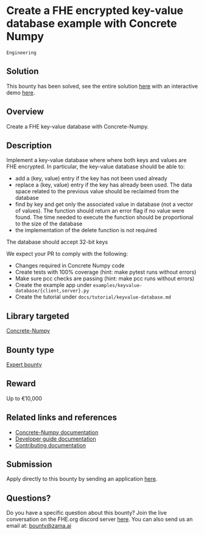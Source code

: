 
# Create a FHE encrypted key-value database example with Concrete Numpy
`Engineering`

## Solution
This bounty has been solved, see the entire solution [here](https://github.com/zama-ai/concrete-numpy/commit/2b897fb4c4662a7df133955619efcd71fd6f13f6) with an interactive demo [here](https://github.com/zama-ai/concrete-numpy/blob/main/docs/tutorial/key_value_database.ipynb).

## Overview
Create a FHE key-value database with Concrete-Numpy.

## Description

Implement a key-value database where where both keys and values are FHE encrypted.
In particular, the key-value database should be able to:
* add a (key, value) entry if the key has not been used already
* replace a (key, value) entry if the key has already been used. The data space related to the previous value should be reclaimed from the database
* find by key and get only the associated value in database (not a vector of values). The function should return an error flag if no value were found. The time needed to execute the function should be proportional to the size of the database
* the implementation of the delete function is not required

The database should accept 32-bit keys

We expect your PR to comply with the following:

* Changes required in Concrete Numpy code
* Create tests with 100% coverage (hint: make pytest runs without errors)
* Make sure pcc checks are passing (hint: make pcc runs without errors)
* Create the example app under `examples/keyvalue-database/{client,server}.py`
* Create the tutorial under `docs/tutorial/keyvalue-database.md`

## Library targeted
[Concrete-Numpy](https://github.com/zama-ai/concrete-numpy)

## Bounty type
[Expert bounty](https://github.com/zama-ai/bounty-program#expert-bounties)

## Reward
Up to €10,000

## Related links and references
- [Concrete-Numpy documentation](https://docs.zama.ai/concrete-numpy)
- [Developer guide documentation](https://docs.zama.ai/concrete-numpy/developer/)
- [Contributing documentation](https://docs.zama.ai/concrete-numpy/developer/contributing)

## Submission
Apply directly to this bounty by sending an application [here](https://zama.ai/bounty-program-application).

## Questions?
Do you have a specific question about this bounty? Join the live conversation on the FHE.org discord server [here](https://discord.fhe.org). You can also send us an email at: bounty@zama.ai
